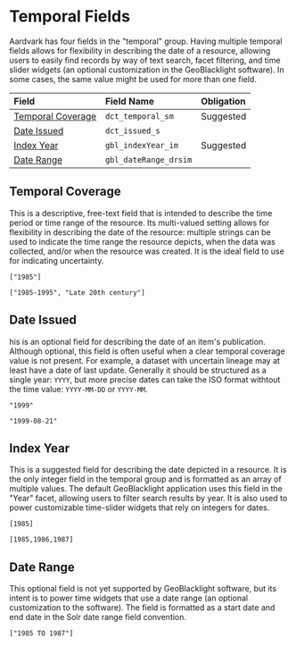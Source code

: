 # Temporal Fields

Aardvark has four fields in the "temporal" group. Having multiple temporal fields allows for flexibility in describing the date of a resource, allowing users to easily find records by way of text search, facet filtering, and time slider widgets (an optional customization in the GeoBlacklight software). In some cases, the same value might be used for more than one field.

| Field | Field Name | Obligation |
|:------|:-----------|:-----------|
| [Temporal Coverage](../ogm-aardvark/#temporal-coverage) | `dct_temporal_sm` | Suggested |
| [Date Issued](../ogm-aardvark/#date-issued)             | `dct_issued_s` ||
| [Index Year](../ogm-aardvark/#index-year)               | `gbl_indexYear_im` | Suggested |
| [Date Range](../ogm-aardvark/#date-range)               | `gbl_dateRange_drsim` ||


## Temporal Coverage
This is a descriptive, free-text field that is intended to describe the time period or time range of the resource. Its multi-valued setting allows for flexibility in describing the date of the resource: multiple strings can be used to indicate the time range the resource depicts, when the data was collected, and/or when the resource was created. It is the ideal field to use for indicating uncertainty.

```
["1985"]
```
```
["1985-1995", "Late 20th century"]
```

## Date Issued
his is an optional field for describing the date of an item's publication. Although optional, this field is often useful when a clear temporal coverage value is not present. For example, a dataset with uncertain lineage may at least have a date of last update. Generally it should be structured as a single year: `YYYY`, but more precise dates can take the ISO format withtout the time value: `YYYY-MM-DD` or `YYYY-MM`.

```
"1999"
```
```
"1999-08-21"
```

## Index Year
This is a suggested field for describing the date depicted in a resource. It is the only integer field in the temporal group and is formatted as an array of multiple values. The default GeoBlacklight application uses this field in the "Year" facet, allowing users to filter search results by year. It is also used to power customizable time-slider widgets that rely on integers for dates.

```
[1985]
```
```
[1985,1986,1987]
```

## Date Range
This optional field is not yet supported by GeoBlacklight software, but its intent is to power time widgets that use a date range (an optional customization to the software). The field is formatted as a start date and end date in the Solr date range field convention.

```
["1985 TO 1987"]
```
